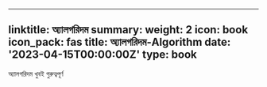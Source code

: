 
---
linktitle: অ্যালগরিদম 
summary:
weight: 2
icon: book
icon_pack: fas
title:  অ্যালগরিদম-Algorithm
date: '2023-04-15T00:00:00Z'
type: book 
---
 অ্যালগরিদম খুবই গুরুত্বপূর্ণ 
